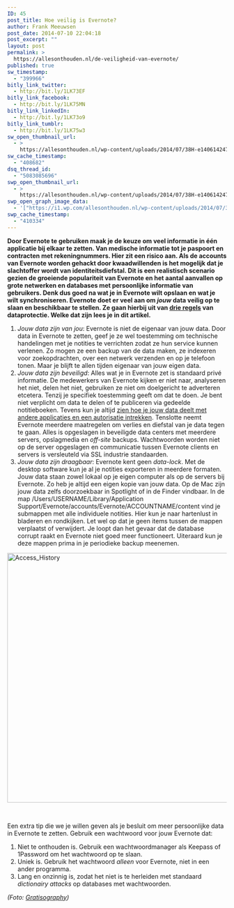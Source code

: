 ```yaml
---
ID: 45
post_title: Hoe veilig is Evernote?
author: Frank Meeuwsen
post_date: 2014-07-10 22:04:18
post_excerpt: ""
layout: post
permalink: >
  https://allesonthouden.nl/de-veiligheid-van-evernote/
published: true
sw_timestamp:
  - "399966"
bitly_link_twitter:
  - http://bit.ly/1LK73EF
bitly_link_facebook:
  - http://bit.ly/1LK75MN
bitly_link_linkedIn:
  - http://bit.ly/1LK73o9
bitly_link_tumblr:
  - http://bit.ly/1LK75w3
sw_open_thumbnail_url:
  - >
    https://allesonthouden.nl/wp-content/uploads/2014/07/38H-e1406142472533.jpg
sw_cache_timestamp:
  - "408682"
dsq_thread_id:
  - "5083085696"
swp_open_thumbnail_url:
  - >
    https://allesonthouden.nl/wp-content/uploads/2014/07/38H-e1406142472533.jpg
swp_open_graph_image_data:
  - '["https://i1.wp.com/allesonthouden.nl/wp-content/uploads/2014/07/38H-e1406142472533.jpg?fit=800%2C277&ssl=1",800,277,false]'
swp_cache_timestamp:
  - "410334"
---
```

<strong>Door Evernote te gebruiken maak je de keuze om veel informatie in één applicatie bij elkaar te zetten. Van medische informatie tot je paspoort en contracten met rekeningnummers. Hier zit een risico aan. Als de accounts van Evernote worden gehackt door kwaadwillenden is het mogelijk dat je slachtoffer wordt van identiteitsdiefstal. Dit is een realistisch scenario gezien de groeiende populariteit van Evernote en het aantal aanvallen op grote netwerken en databases met persoonlijke informatie van gebruikers. Denk dus goed na wat je in Evernote wilt opslaan en wat je wilt synchroniseren. Evernote doet er veel aan om <em>jouw</em> data veilig op te slaan en beschikbaar te stellen. Ze gaan hierbij uit van <a href="http://blog.evernote.com/2011/03/24/evernote%E2%80%99s-three-laws-of-data-protection/">drie regels</a> van dataprotectie. Welke dat zijn lees je in dit artikel.</strong>

<!--more-->

<ol>
    <li><em>Jouw data zijn van jou</em>: Evernote is niet de eigenaar van jouw data. Door data in Evernote te zetten, geef je ze wel toestemming om technische handelingen met je notities te verrichten zodat ze hun service kunnen verlenen. Zo mogen ze een backup van de data maken, ze indexeren voor zoekopdrachten, over een netwerk verzenden en op je telefoon tonen. Maar je blijft te allen tijden eigenaar van jouw eigen data.</li>
    <li><em>Jouw data zijn beveiligd</em>: Alles wat je in Evernote zet is standaard privé informatie. De medewerkers van Evernote kijken er niet naar, analyseren het niet, delen het niet, gebruiken ze niet om doelgericht te adverteren etcetera. Tenzij je specifiek toestemming geeft om dat te doen. Je bent niet verplicht om data te delen of te publiceren via gedeelde notitieboeken. Tevens kun je altijd <a href="https://www.evernote.com/AuthorizedServices.action">zien hoe je jouw data deelt met andere applicaties en een autorisatie intrekken</a>. Tenslotte neemt Evernote meerdere maatregelen om verlies en diefstal van je data tegen te gaan. Alles is opgeslagen in beveiligde data centers met meerdere servers, opslagmedia en <em>off-site</em> backups. Wachtwoorden worden niet op de server opgeslagen en communicatie tussen Evernote clients en servers is versleuteld via SSL industrie standaarden.</li>
    <li><em>Jouw data zijn draagbaar</em>: Evernote kent geen <em>data-lock</em>. Met de desktop software kun je al je notities exporteren in meerdere formaten. Jouw data staan zowel lokaal op je eigen computer als op de servers bij Evernote. Zo heb je altijd een eigen kopie van jouw data. Op de Mac zijn jouw data zelfs doorzoekbaar in Spotlight of in de Finder vindbaar. In de map
/Users/USERNAME/Library/Application Support/Evernote/accounts/Evernote/ACCOUNTNAME/content vind je submappen met alle individuele notities. Hier kun je naar hartenlust in bladeren en rondkijken. Let wel op dat je geen items tussen de mappen verplaatst of verwijdert. Je loopt dan het gevaar dat de database corrupt raakt en Evernote niet goed meer functioneert. Uiteraard kun je deze mappen prima in je periodieke backup meenemen.</li>
</ol>

<img class="aligncenter size-full wp-image-219" src="http://allesonthouden.nl/wp-content/uploads/2014/07/Access_History.jpg" alt="Access_History" width="964" height="573" />

&nbsp;

Een extra tip die we je willen geven als je besluit om meer persoonlijke data in Evernote te zetten. Gebruik een wachtwoord voor jouw Evernote dat:

<ol>
    <li>Niet te onthouden is. Gebruik een wachtwoordmanager als Keepass of 1Password om het wachtwoord op te slaan.</li>
    <li>Uniek is. Gebruik het wachtwoord <em>alleen</em> voor Evernote, niet in een ander programma.</li>
    <li>Lang en onzinnig is, zodat het niet is te herleiden met standaard <em>dictionairy attacks</em> op databases met wachtwoorden.</li>
</ol>

<em>(Foto: <a href="http://gratisography.com/">Gratisography</a>)</em>
